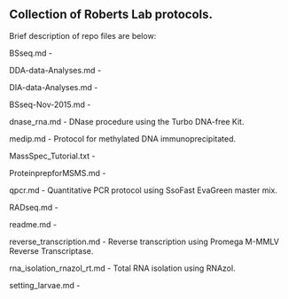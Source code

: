 ## Collection of Roberts Lab protocols.

Brief description of repo files are below:

BSseq.md -

DDA-data-Analyses.md -

DIA-data-Analyses.md - 

BSseq-Nov-2015.md - 

dnase_rna.md - DNase procedure using the Turbo DNA-free Kit.

medip.md - Protocol for methylated DNA immunoprecipitated.

MassSpec_Tutorial.txt - 

ProteinprepforMSMS.md - 

qpcr.md - Quantitative PCR protocol using SsoFast EvaGreen master mix.

RADseq.md - 

readme.md - 

reverse_transcription.md - Reverse transcription using Promega M-MMLV Reverse Transcriptase.

rna_isolation_rnazol_rt.md - Total RNA isolation using RNAzol.

setting_larvae.md -
